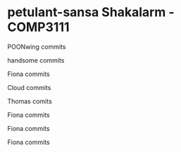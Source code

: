 petulant-sansa
Shakalarm - COMP3111
==============

POONwing commits

handsome commits

Fiona commits

Cloud commits

Thomas comits

Fiona commits

Fiona commits

Fiona commits

